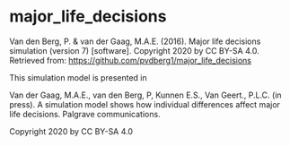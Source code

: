 # major_life_decisions

Van den Berg, P. & van der Gaag, M.A.E. (2016). Major life decisions simulation (version 7) [software]. Copyright 2020 by CC BY-SA 4.0. Retrieved from: https://github.com/pvdberg1/major_life_decisions  

This simulation model is presented in

Van der Gaag, M.A.E., van den Berg, P, Kunnen E.S., Van Geert., P.L.C. (in press). A simulation model shows how individual differences affect major life decisions. Palgrave communications.

Copyright 2020 by CC BY-SA 4.0
